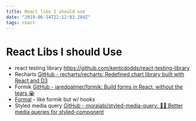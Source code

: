 ```yaml
---
title: React libs I should use
date: "2019-06-14T22:12:03.284Z"
tags: react
---
```


# React Libs I should Use

* react testing library  https://github.com/kentcdodds/react-testing-library
* Recharts [GitHub - recharts/recharts: Redefined chart library built with React and D3](https://github.com/recharts/recharts)
* Formik [GitHub - jaredpalmer/formik: Build forms in React, without the tears 😭](https://github.com/jaredpalmer/formik)
* [Formal](https://github.com/iamkevinwolf/formal/tree/master/packages/formal-web) - like formik but w/ hooks
* Styled media query [GitHub - morajabi/styled-media-query: 💅💍  Better media queries for styled-component](https://github.com/morajabi/styled-media-query)

